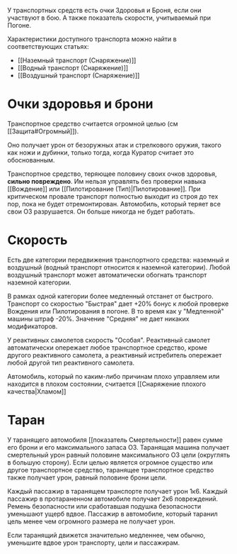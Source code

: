У транспортных средств есть очки Здоровья и Броня, если они участвуют в бою. А также показатель скорости, учитываемый при Погоне.

Характеристики доступного транспорта можно найти в соответствующих статьях:

- [[Наземный транспорт (Снаряжение)]]
- [[Водный транспорт (Снаряжение)]]
- [[Воздушный транспорт (Снаряжение)]]
# Очки здоровья и брони

Транспортное средство считается огромной целью (см [[Защита#Огромный]]). 

Оно получает урон от безоружных атак и стрелкового оружия, такого как ножи и дубинки, только тогда, когда Куратор считает это обоснованным. 

Транспортное средство, теряющее половину своих очков здоровья, **сильно повреждено**. Им нельзя управлять без проверки навыка [[Вождение]] или [[Пилотирование (Тип)|Пилотирование]]. При критическом провале транспорт полностью выходит из строя до тех пор, пока не будет отремонтирован. Автомобиль, который теряет все свои ОЗ разрушается. Он больше никогда не будет работать.

# Скорость

Есть две категории передвижения транспортного средства: наземный и воздушный (водный транспорт относится к наземной категории). Любой воздушный транспорт может автоматически обогнать транспорт наземной категории. 

В рамках одной категории более медленный отстанет от быстрого. Транспорт со скоростью "Быстрая" дает +20% бонус к любой проверке Вождения или Пилотирования в погоне. В то время как у "Медленной" машины штраф -20%. Значение "Средняя" не дает никаких модификаторов.

У реактивных самолетов скорость "Особая". Реактивный самолет автоматически опережает любое транспортное средство, кроме другого реактивного самолета, а реактивный истребитель опережает любой другой тип реактивного самолета.

Автомобиль, который по каким-либо причинам плохо управляем или находится в плохом состоянии, считается [[Снаряжение плохого качества|Хламом]]

# Таран

У таранящего автомобиля [[показатель Смертельности]] равен сумме его брони и его максимального запаса ОЗ. Таранящая машина получает смертельный урон равный половине максимального ОЗ цели (округлять в большую сторону). Если целью является огромное существо или другое транспортное средство, таранящее транспортное средство также получает урон, равный половине брони цели.

Каждый пассажир в таранящем транспорте получает урон 1к6. Каждый пассажир в протараненном автомобиле получает 2к6 повреждений. Ремень безопасности или сработавшая подушка безопасности уменьшают ущерб вдвое. Пассажир в автомобиле, который таранил цель менее чем огромного размера не получает урон.

Если таранящий движется значительно медленнее, чем обычно, уменьшите вдвое урон транспорту, цели и пассажирам.